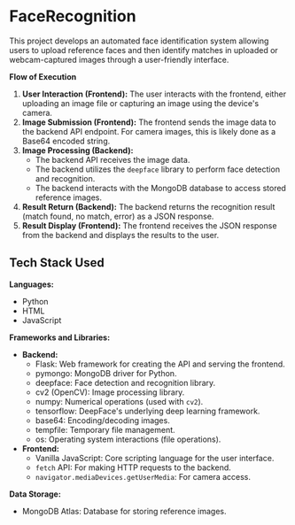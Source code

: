 # FaceRecognition
This project develops an automated face identification system allowing users to upload reference faces and then identify matches in uploaded or webcam-captured images through a user-friendly interface.

**Flow of Execution**

1.  **User Interaction (Frontend):** The user interacts with the frontend, either uploading an image file or capturing an image using the device's camera.
2.  **Image Submission (Frontend):** The frontend sends the image data to the backend API endpoint. For camera images, this is likely done as a Base64 encoded string.
3.  **Image Processing (Backend):**
    *   The backend API receives the image data.
    *   The backend utilizes the `deepface` library to perform face detection and recognition.
    *   The backend interacts with the MongoDB database to access stored reference images.
4.  **Result Return (Backend):** The backend returns the recognition result (match found, no match, error) as a JSON response.
5.  **Result Display (Frontend):**  The frontend receives the JSON response from the backend and displays the results to the user.

   ## Tech Stack Used

**Languages:**

*   Python
*   HTML
*   JavaScript

**Frameworks and Libraries:**

*   **Backend:**
    *   Flask: Web framework for creating the API and serving the frontend.
    *   pymongo: MongoDB driver for Python.
    *   deepface: Face detection and recognition library.
    *   cv2 (OpenCV): Image processing library.
    *   numpy: Numerical operations (used with `cv2`).
    *   tensorflow: DeepFace's underlying deep learning framework.
    *   base64: Encoding/decoding images.
    *   tempfile: Temporary file management.
    *   os: Operating system interactions (file operations).
*   **Frontend:**
    *   Vanilla JavaScript:  Core scripting language for the user interface.
    *   `fetch` API:  For making HTTP requests to the backend.
    *   `navigator.mediaDevices.getUserMedia`: For camera access.

**Data Storage:**

*   MongoDB Atlas: Database for storing reference images.
